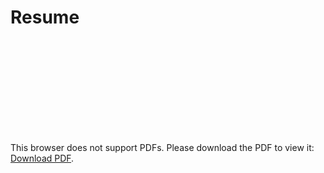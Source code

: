 # Resume

<object data="https://github.com/TuanMinhNguyen15/Resume/raw/main/Resume%20-%20Tuan%20Nguyen.pdf" type="application/pdf" width="700px" height="700px">
    <embed src="https://github.com/TuanMinhNguyen15/Resume/raw/main/Resume%20-%20Tuan%20Nguyen.pdf">
        <p>This browser does not support PDFs. Please download the PDF to view it: <a href="http://yoursite.com/the.pdf">Download PDF</a>.</p>
    </embed>
</object>
